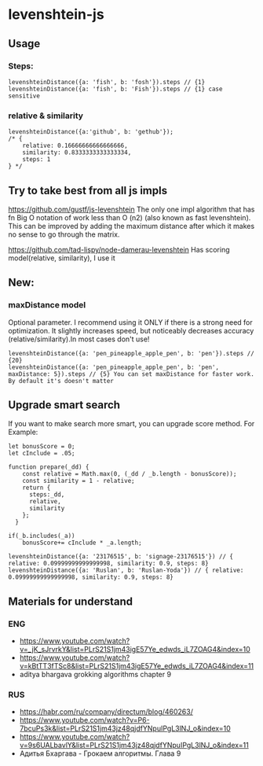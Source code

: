 # levenshtein-js

## Usage

### Steps: 
```
levenshteinDistance({a: 'fish', b: 'fosh'}).steps // {1}
levenshteinDistance({a: 'fish', b: 'Fish'}).steps // {1} case sensitive
```
### relative & similarity
```
levenshteinDistance({a:'github', b: 'gethub'}); 
/* {
    relative: 0.16666666666666666, 
    similarity: 0.8333333333333334, 
    steps: 1 
} */
```

## Try to take best from all js impls

https://github.com/gustf/js-levenshtein
The only one impl algorithm that has fn Big O notation of work less than O (n2) (also known as fast levenshtein). This can be improved by adding the maximum distance after which it makes no sense to go through the matrix.

https://github.com/tad-lispy/node-damerau-levenshtein
Has scoring model(relative, similarity), I use it

## New:
### maxDistance model
Optional parameter. I recommend using it ONLY if there is a strong need for optimization. It slightly increases speed, but noticeably decreases accuracy (relative/similarity).In most cases don't use!
```
levenshteinDistance({a: 'pen_pineapple_apple_pen', b: 'pen'}).steps // {20} 
levenshteinDistance({a: 'pen_pineapple_apple_pen', b: 'pen', maxDistance: 5}).steps // {5} You can set maxDistance for faster work. By default it's doesn't matter
```

## Upgrade smart search
If you want to make search more smart, you can upgrade score method. For Example:
```
let bonusScore = 0;
let сInclude = .05;

function prepare(_dd) {
    const relative = Math.max(0, (_dd / _b.length - bonusScore));
    const similarity = 1 - relative;
    return {
      steps:_dd,
      relative,
      similarity
    };
  }

if(_b.includes(_a))
    bonusScore+= сInclude * _a.length;

levenshteinDistance({a: '23176515', b: 'signage-23176515'}) // { relative: 0.09999999999999998, similarity: 0.9, steps: 8}
levenshteinDistance({a: 'Ruslan', b: 'Ruslan-Yoda'}) // { relative: 0.09999999999999998, similarity: 0.9, steps: 8}
```
## Materials for understand 
### ENG
* https://www.youtube.com/watch?v=_jK_sJrvrkY&list=PLrS21S1jm43igE57Ye_edwds_iL7ZOAG4&index=10
* https://www.youtube.com/watch?v=kBtTT3fTSc8&list=PLrS21S1jm43igE57Ye_edwds_iL7ZOAG4&index=11
* aditya bhargava grokking algorithms chapter 9
### RUS
* https://habr.com/ru/company/directum/blog/460263/
* https://www.youtube.com/watch?v=P6-7bcuPs3k&list=PLrS21S1jm43jz48qjdfYNpuIPgL3lNJ_o&index=10
* https://www.youtube.com/watch?v=9s6UALbavlY&list=PLrS21S1jm43jz48qjdfYNpuIPgL3lNJ_o&index=11
* Адитья Бхаргава - Грокаем алгоритмы. Глава 9
